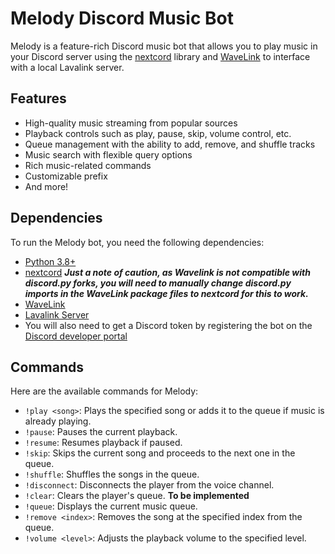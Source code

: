 # Melody Discord Music Bot

Melody is a feature-rich Discord music bot that allows you to play music in your Discord server using the [nextcord](https://github.com/nextcord/nextcord) library and [WaveLink](https://github.com/PythonistaGuild/Wavelink) to interface with a local Lavalink server.

## Features

- High-quality music streaming from popular sources
- Playback controls such as play, pause, skip, volume control, etc.
- Queue management with the ability to add, remove, and shuffle tracks
- Music search with flexible query options
- Rich music-related commands
- Customizable prefix
- And more!

## Dependencies

To run the Melody bot, you need the following dependencies:

- [Python 3.8+](https://www.python.org/downloads/)
- [nextcord](https://github.com/nextcord/nextcord)
  _**Just a note of caution, as Wavelink is not compatible with discord.py forks, you will need to
   manually change discord.py imports in the WaveLink package files to nextcord for this to work.**_
- [WaveLink](https://github.com/PythonistaGuild/Wavelink)
- [Lavalink Server](https://github.com/lavalink-devs/Lavalink)
- You will also need to get a Discord token by registering the bot on the [Discord developer portal](https://discord.com/developers/applications)

## Commands

Here are the available commands for Melody:

- `!play <song>`: Plays the specified song or adds it to the queue if music is already playing.
- `!pause`: Pauses the current playback.
- `!resume`: Resumes playback if paused.
- `!skip`: Skips the current song and proceeds to the next one in the queue.
- `!shuffle`: Shuffles the songs in the queue.
- `!disconnect`: Disconnects the player from the voice channel.
- `!clear`: Clears the player's queue.
**To be implemented**
- `!queue`: Displays the current music queue.
- `!remove <index>`: Removes the song at the specified index from the queue.
- `!volume <level>`: Adjusts the playback volume to the specified level.

